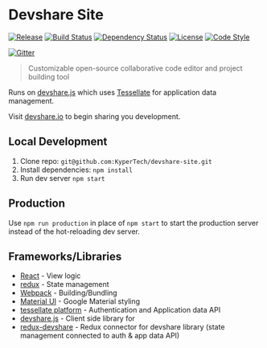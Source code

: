 # Devshare Site

[![Release][release-image]][release-url]
[![Build Status][travis-image]][travis-url]
[![Dependency Status][daviddm-image]][daviddm-url]
[![License][license-image]][license-url]
[![Code Style][code-style-image]][code-style-url]

[![Gitter][gitter-image]][gitter-url]

>Customizable open-source collaborative code editor and project building tool

Runs on [devshare.js](https://github.com/KyperTech/devshare) which uses [Tessellate](http://tessellate.kyper.io) for application data management.

Visit [devshare.io](http://devshare.io) to begin sharing you development.

## Local Development

1. Clone repo: `git@github.com:KyperTech/devshare-site.git`
2. Install dependencies: `npm install`
3. Run dev server `npm start`

## Production

Use `npm run production` in place of `npm start` to start the production server instead of the hot-reloading dev server.

## Frameworks/Libraries

* [React](https://facebook.github.io/react/) - View logic
* [redux](https://github.com/rackt/redux) - State management
* [Webpack](https://webpack.github.io/) - Building/Bundling
* [Material UI](http://www.material-ui.com/#/) - Google Material styling
* [tessellate platform](https://github.com/KyperTech/tessellate) - Authentication and Application data API
* [devshare.js](https://github.com/prescottprue/devshare) - Client side library for
* [redux-devshare](https://github.com/KyperTech/redux-devshare) - Redux connector for devshare library (state management connected to auth & app data API)

[release-image]: https://img.shields.io/github/release/KyperTech/devshare-site.svg?style=flat-square
[release-url]: https://github.com/KyperTech/devshare-site/releases
[travis-image]: https://img.shields.io/travis/KyperTech/devshare-site/master.svg?style=flat-square
[travis-url]: https://travis-ci.org/KyperTech/devshare-site
[daviddm-image]: https://img.shields.io/david/KyperTech/devshare-site.svg?style=flat-square
[daviddm-url]: https://david-dm.org/KyperTech/devshare
[license-image]: https://img.shields.io/npm/l/devshare-site.svg?style=flat-square
[license-url]: https://github.com/KyperTech/devshare-site/blob/master/LICENSE
[code-style-image]: https://img.shields.io/badge/code%20style-standard-brightgreen.svg?style=flat-square
[code-style-url]: http://standardjs.com/
[gitter-image]: https://img.shields.io/gitter/room/nwjs/nw.js.svg?style=flat-square
[gitter-url]: https://gitter.im/KyperTech/devshare-site
